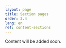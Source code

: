 ```yaml
---
layout: page
title: Section pages
order: 2.4
lang: en
ref: content-sections
---
```


Content will be added soon.
